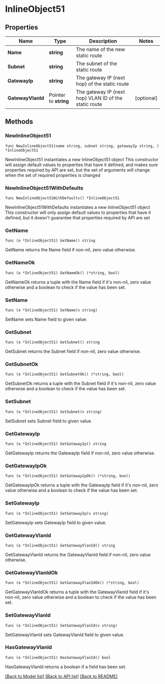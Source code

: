 # InlineObject51

## Properties

Name | Type | Description | Notes
------------ | ------------- | ------------- | -------------
**Name** | **string** | The name of the new static route | 
**Subnet** | **string** | The subnet of the static route | 
**GatewayIp** | **string** | The gateway IP (next hop) of the static route | 
**GatewayVlanId** | Pointer to **string** | The gateway IP (next hop) VLAN ID of the static route | [optional] 

## Methods

### NewInlineObject51

`func NewInlineObject51(name string, subnet string, gatewayIp string, ) *InlineObject51`

NewInlineObject51 instantiates a new InlineObject51 object
This constructor will assign default values to properties that have it defined,
and makes sure properties required by API are set, but the set of arguments
will change when the set of required properties is changed

### NewInlineObject51WithDefaults

`func NewInlineObject51WithDefaults() *InlineObject51`

NewInlineObject51WithDefaults instantiates a new InlineObject51 object
This constructor will only assign default values to properties that have it defined,
but it doesn't guarantee that properties required by API are set

### GetName

`func (o *InlineObject51) GetName() string`

GetName returns the Name field if non-nil, zero value otherwise.

### GetNameOk

`func (o *InlineObject51) GetNameOk() (*string, bool)`

GetNameOk returns a tuple with the Name field if it's non-nil, zero value otherwise
and a boolean to check if the value has been set.

### SetName

`func (o *InlineObject51) SetName(v string)`

SetName sets Name field to given value.


### GetSubnet

`func (o *InlineObject51) GetSubnet() string`

GetSubnet returns the Subnet field if non-nil, zero value otherwise.

### GetSubnetOk

`func (o *InlineObject51) GetSubnetOk() (*string, bool)`

GetSubnetOk returns a tuple with the Subnet field if it's non-nil, zero value otherwise
and a boolean to check if the value has been set.

### SetSubnet

`func (o *InlineObject51) SetSubnet(v string)`

SetSubnet sets Subnet field to given value.


### GetGatewayIp

`func (o *InlineObject51) GetGatewayIp() string`

GetGatewayIp returns the GatewayIp field if non-nil, zero value otherwise.

### GetGatewayIpOk

`func (o *InlineObject51) GetGatewayIpOk() (*string, bool)`

GetGatewayIpOk returns a tuple with the GatewayIp field if it's non-nil, zero value otherwise
and a boolean to check if the value has been set.

### SetGatewayIp

`func (o *InlineObject51) SetGatewayIp(v string)`

SetGatewayIp sets GatewayIp field to given value.


### GetGatewayVlanId

`func (o *InlineObject51) GetGatewayVlanId() string`

GetGatewayVlanId returns the GatewayVlanId field if non-nil, zero value otherwise.

### GetGatewayVlanIdOk

`func (o *InlineObject51) GetGatewayVlanIdOk() (*string, bool)`

GetGatewayVlanIdOk returns a tuple with the GatewayVlanId field if it's non-nil, zero value otherwise
and a boolean to check if the value has been set.

### SetGatewayVlanId

`func (o *InlineObject51) SetGatewayVlanId(v string)`

SetGatewayVlanId sets GatewayVlanId field to given value.

### HasGatewayVlanId

`func (o *InlineObject51) HasGatewayVlanId() bool`

HasGatewayVlanId returns a boolean if a field has been set.


[[Back to Model list]](../README.md#documentation-for-models) [[Back to API list]](../README.md#documentation-for-api-endpoints) [[Back to README]](../README.md)


